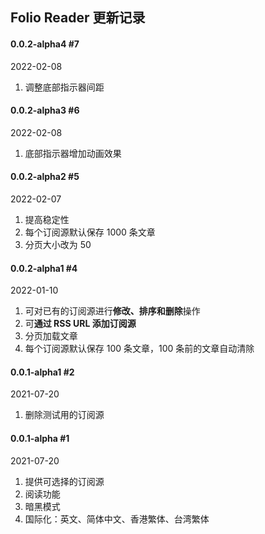 ## Folio Reader 更新记录

#### 0.0.2-alpha4 #7

2022-02-08

1. 调整底部指示器间距

#### 0.0.2-alpha3 #6

2022-02-08

1. 底部指示器增加动画效果

#### 0.0.2-alpha2 #5

2022-02-07

1. 提高稳定性
2. 每个订阅源默认保存 1000 条文章
3. 分页大小改为 50

#### 0.0.2-alpha1 #4

2022-01-10

1. 可对已有的订阅源进行**修改、排序和删除**操作
2. 可**通过 RSS URL 添加订阅源**
3. 分页加载文章
4. 每个订阅源默认保存 100 条文章，100 条前的文章自动清除

#### 0.0.1-alpha1 #2

2021-07-20

1. 删除测试用的订阅源

####  0.0.1-alpha #1

2021-07-20

1. 提供可选择的订阅源
2. 阅读功能
3. 暗黑模式
4. 国际化：英文、简体中文、香港繁体、台湾繁体
